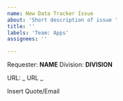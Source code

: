 ```yaml
---
name: New Data Tracker Issue
about: 'Short description of issue '
title: ''
labels: 'Team: Apps'
assignees: ''

---
```


Requester: **NAME**
Division: **DIVISION**

URL: _ URL _

Insert Quote/Email 
>
